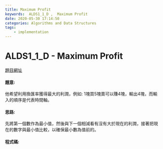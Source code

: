```yaml
---
title: Maximum Profit
keywords:  ALDS1_1_D ,  Maximum Profit
date: 2020-05-30 17:14:50
categories: Algorithms and Data Structures
tags:
    - implementation
---
```

# ALDS1_1_D - Maximum Profit
[題目網址](https://onlinejudge.u-aizu.ac.jp/courses/lesson/1/ALDS1/1/ALDS1_1_D)
<!-- more -->

#### 題意:
他希望利用換匯率獲得最大的利潤，例如: 1塊買5塊賣可以賺4塊，輸出4塊，而輸入的順序是代表時間軸。

#### 思路:
先將第一個數作為最小值，然後與下一個相減看有沒有大於現在的利潤，接著把現在的數字與最小值比較，以確保最小數為值前的。
#### 程式碼:
<script src="https://gist.github.com/Daviswww/b456634867aba083d9230d0180c34acc.js"></script>